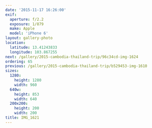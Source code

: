 ```yaml
---
date: '2015-11-17 16:26:00'
exif:
  aperture: f/2.2
  exposure: 1/879
  make: Apple
  model: 'iPhone 6'
layout: gallery-photo
location:
  latitude: 13.41243833
  longitude: 103.867255
next: /gallery/2015-cambodia-thailand-trip/96c34cd-img-1624
ordering: 65
previous: /gallery/2015-cambodia-thailand-trip/b529453-img-1610
sizes:
  1280:
    height: 1280
    width: 960
  640w:
    height: 853
    width: 640
  200x200:
    height: 200
    width: 200
title: IMG_1621
---
```

